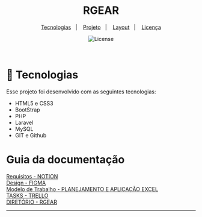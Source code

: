 <h1 align="center"> RGEAR </h1>

<p align="center">
  <a href="#-tecnologias">Tecnologias</a>&nbsp;&nbsp;&nbsp;|&nbsp;&nbsp;&nbsp;
  <a href="#-projeto">Projeto</a>&nbsp;&nbsp;&nbsp;|&nbsp;&nbsp;&nbsp;
  <a href="#-layout">Layout</a>&nbsp;&nbsp;&nbsp;|&nbsp;&nbsp;&nbsp;
  <a href="#memo-licença">Licença</a>
</p>

<p align="center">
  <img alt="License" src="https://img.shields.io/static/v1?label=license&message=MIT&color=49AA26&labelColor=000000">
</p>

<br>

# 🚀 Tecnologias

Esse projeto foi desenvolvido com as seguintes tecnologias:
- HTML5 e CSS3
- BootStrap
- PHP
- Laravel
- MySQL
- GIT e Github


<!-- ## 💻 Projeto

Descrição do projeto -->

# Guia da documentação

[Requisitos - NOTION](https://www.notion.so/Projeto-Integrador-Full-Stack-2024-26-203-155434190f5441938ef4f33cf012d0c5?pvs=4) <br>
[Design - FIGMA](https://www.figma.com/design/gbcAfedB59UI47gozurwAD/Projeto-Integrador---RGEAR?node-id=2-131&t=ONhl09pnH9hvHxcw-1) <br>
[Modelo de Trabalho - PLANEJAMENTO E APLICAÇÃO EXCEL](https://basenacbr-my.sharepoint.com/:x:/g/personal/ana2174306_aluno_ba_senac_br/EZmkfUMB3jNCi2_Vlbb9KgQBsSmrS9t6agdq5aylsD1OtA?e=1Ln0x7) <br>
[TASKS - TRELLO](https://trello.com/invite/b/66d06a071831b10669552580/ATTI026def9ef792e4d608cbdae5e3398aa350189201/projeto-integrador) <br>
[DIRETÓRIO - RGEAR](https://dgp.cnpq.br/dgp/espelhogrupo/687414)

<!-- ## ⚠ Como usar

Para copiar e executar essa aplicação, você precisa de três pré-requisitos: [Git](https://git-scm.com), [Node.js](https://nodejs.org/en) + [NPM](https://www.npmjs.com/) intalados no seu computador.

No terminal, digite os comandos a seguir:

### Baixar e instalar o projeto

```bash
# Clonar esse repositório
$ git clone https://github.com/analuisadev/Gatito.git

# Vá para o ropositório
$ cd gatito

# Instale as dependências
$ npm install
```

### Executar o Mobile

```bash
# Execute em outro terminal (dentro da pasta gatito)
$ npx expo
``` -->
<!-- ## :memo: Licença

Esse projeto está sob a licença MIT. -->

---

<!-- Feito com ♥ by Ana Luisa Santos -->